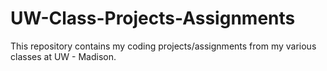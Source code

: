 # UW-Class-Projects-Assignments
This repository contains my coding projects/assignments from my various classes at UW - Madison.
